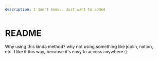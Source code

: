 ```yaml
---
description: I don't know.. Just want to added
---
```


# README

Why using this kinda method? why not using something like joplin, notion, etc. I like it this way, because it's easy to access anywhere :\)

